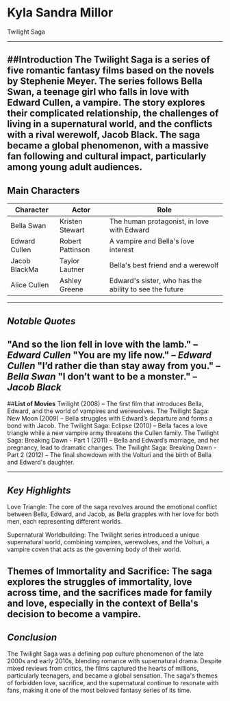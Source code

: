 # Kyla Sandra Millor
Twilight Saga

---
##**Introduction**
The Twilight Saga is a series of five romantic fantasy films based on the novels by Stephenie Meyer. The series follows Bella Swan, a teenage girl who falls in love with Edward Cullen, a vampire. The story explores their complicated relationship, the challenges of living in a supernatural world, and the conflicts with a rival werewolf, Jacob Black. The saga became a global phenomenon, with a massive fan following and cultural impact, particularly among young adult audiences.
---

## Main Characters

| Character         | Actor               | Role                              |
|-----------------------|-------------------------|---------------------------------------|
| Bella Swan       | Kristen Stewart| The human protagonist, in love with Edward |
| Edward Cullen| Robert Pattinson| A vampire and Bella's love interest |
| Jacob BlackMa |Taylor Lautner| Bella's best friend and a werewolf |
| Alice Cullen| Ashley Greene| Edward's sister, who has the ability to see the future|

---
## *Notable Quotes*
"And so the lion fell in love with the lamb." – *Edward Cullen*
"You are my life now." – *Edward Cullen*
"I’d rather die than stay away from you." – *Bella Swan*
"I don’t want to be a monster." – *Jacob Black*
---



##**List of Movies**
Twilight (2008) – The first film that introduces Bella, Edward, and the world of vampires and werewolves.
The Twilight Saga: New Moon (2009) – Bella struggles with Edward’s departure and forms a bond with Jacob.
The Twilight Saga: Eclipse (2010) – Bella faces a love triangle while a new vampire army threatens the Cullen family.
The Twilight Saga: Breaking Dawn - Part 1 (2011) – Bella and Edward’s marriage, and her pregnancy, lead to dramatic changes.
The Twilight Saga: Breaking Dawn - Part 2 (2012) – The final showdown with the Volturi and the birth of Bella and Edward's daughter.

---

## *Key Highlights*
Love Triangle: The core of the saga revolves around the emotional conflict between Bella, Edward, and Jacob, as Bella grapples with her love for both men, each representing different worlds.

 Supernatural Worldbuilding: The Twilight series introduced a unique supernatural world, combining vampires, werewolves, and the Volturi, a vampire coven that acts as the governing body of their world.

 Themes of Immortality and Sacrifice: The saga explores the struggles of immortality, love across time, and the sacrifices made for family and love, especially in the context of Bella's decision to become a vampire.
---


## *Conclusion*
The Twilight Saga was a defining pop culture phenomenon of the late 2000s and early 2010s, blending romance with supernatural drama. Despite mixed reviews from critics, the films captured the hearts of millions, particularly teenagers, and became a global sensation. The saga's themes of forbidden love, sacrifice, and the supernatural continue to resonate with fans, making it one of the most beloved fantasy series of its time.
